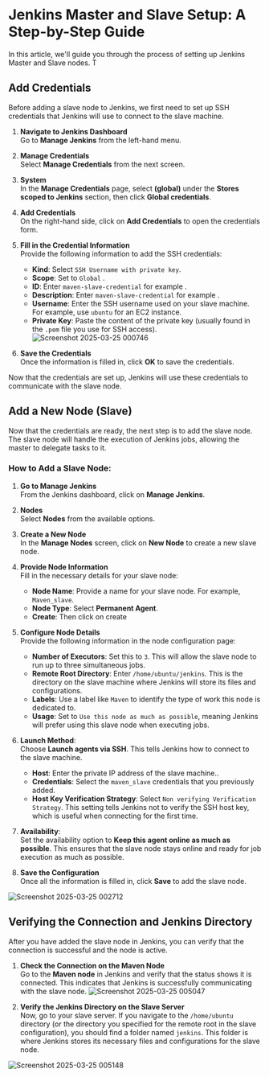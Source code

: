 # Jenkins Master and Slave Setup: A Step-by-Step Guide

 In this article, we'll guide you through the process of setting up Jenkins Master and Slave nodes. T

## Add Credentials

Before adding a slave node to Jenkins, we first need to set up SSH credentials that Jenkins will use to connect to the slave machine.


1. **Navigate to Jenkins Dashboard**  
   Go to **Manage Jenkins** from the left-hand menu.

2. **Manage Credentials**  
   Select **Manage Credentials** from the next screen.

3. **System**  
   In the **Manage Credentials** page, select **(global)** under the **Stores scoped to Jenkins** section, then click **Global credentials**.

4. **Add Credentials**  
   On the right-hand side, click on **Add Credentials** to open the credentials form.

5. **Fill in the Credential Information**  
   Provide the following information to add the SSH credentials:
   - **Kind**: Select `SSH Username with private key`.
   - **Scope**: Set to `Global` .
   - **ID**: Enter `maven-slave-credential` for example .
   - **Description**: Enter `maven-slave-credential` for example .
   - **Username**: Enter the SSH username used on your slave machine. For example, use `ubuntu` for an EC2 instance.
   - **Private Key**: Paste the content of the private key (usually found in the `.pem` file you use for SSH access).
![Screenshot 2025-03-25 000746](https://github.com/user-attachments/assets/d5cb2a2d-f384-43eb-8212-3871333b442b)

6. **Save the Credentials**  
   Once the information is filled in, click **OK** to save the credentials.

Now that the credentials are set up, Jenkins will use these credentials to communicate with the slave node.

## Add a New Node (Slave)

Now that the credentials are ready, the next step is to add the slave node. The slave node will handle the execution of Jenkins jobs, allowing the master to delegate tasks to it.

### How to Add a Slave Node:
1. **Go to Manage Jenkins**  
   From the Jenkins dashboard, click on **Manage Jenkins**.

2. **Nodes**  
   Select **Nodes** from the available options.

3. **Create a New Node**  
   In the **Manage Nodes** screen, click on **New Node** to create a new slave node.

4. **Provide Node Information**  
   Fill in the necessary details for your slave node:
   - **Node Name**: Provide a name for your slave node. For example, `Maven_slave`.
   - **Node Type**: Select **Permanent Agent**.
   - **Create**: Then click on create
   
5. **Configure Node Details**  
   Provide the following information in the node configuration page:
   - **Number of Executors**: Set this to `3`. This will allow the slave node to run up to three simultaneous jobs.
   - **Remote Root Directory**: Enter `/home/ubuntu/jenkins`. This is the directory on the slave machine where Jenkins will store its files and configurations.
   - **Labels**: Use a label like `Maven` to identify the type of work this node is dedicated to.
   - **Usage**: Set to `Use this node as much as possible`, meaning Jenkins will prefer using this slave node when executing jobs.
   
6. **Launch Method**:  
   Choose **Launch agents via SSH**. This tells Jenkins how to connect to the slave machine.
   - **Host**: Enter the private IP address of the slave machine..
   - **Credentials**: Select the `maven_slave` credentials that you previously added.
   - **Host Key Verification Strategy**: Select `Non verifying Verification Strategy`. This setting tells Jenkins not to verify the SSH host key, which is useful when connecting for the first time.
   
7. **Availability**:  
   Set the availability option to **Keep this agent online as much as possible**. This ensures that the slave node stays online and ready for job execution as much as possible.

8. **Save the Configuration**  
   Once all the information is filled in, click **Save** to add the slave node.

![Screenshot 2025-03-25 002712](https://github.com/user-attachments/assets/c304e0f4-6b09-48ac-bd0d-b8db8bb69672)

## Verifying the Connection and Jenkins Directory

After you have added the slave node in Jenkins, you can verify that the connection is successful and the node is active.

1. **Check the Connection on the Maven Node**  
   Go to the **Maven node** in Jenkins and verify that the status shows it is connected. This indicates that Jenkins is successfully communicating with the slave node.
![Screenshot 2025-03-25 005047](https://github.com/user-attachments/assets/92dbe916-d3f1-4872-b61d-363d416b82aa)

2. **Verify the Jenkins Directory on the Slave Server**  
   Now, go to your slave server. If you navigate to the `/home/ubuntu` directory (or the directory you specified for the remote root in the slave configuration), you should find a folder named `jenkins`. This folder is where Jenkins stores its necessary files and configurations for the slave node.

![Screenshot 2025-03-25 005148](https://github.com/user-attachments/assets/a9eee1a2-312a-485b-9012-c08791b5a22b)


